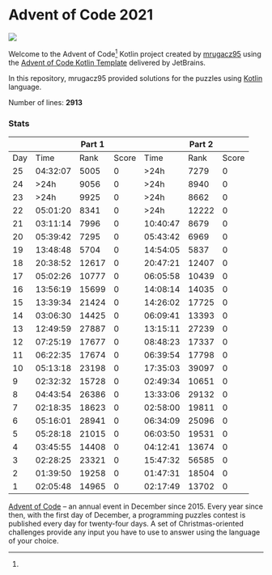# Advent of Code 2021

![](https://img.shields.io/badge/stars%20⭐-50-yellow)

Welcome to the Advent of Code[^aoc] Kotlin project created by [mrugacz95][github] using
the [Advent of Code Kotlin Template][template] delivered by JetBrains.

In this repository, mrugacz95 provided solutions for the puzzles using [Kotlin][kotlin] language.

Number of lines: **2913**

### Stats

|     |            | **Part 1** |        |            | **Part 2** |        |
|-----|------------|--------|--------|------------| -------|--------|
| Day |      Time  |  Rank  | Score  |      Time  |  Rank  | Score  |
|  25 |   04:32:07 |   5005 |      0 |       >24h |   7279 |      0 |
|  24 |       >24h |   9056 |      0 |       >24h |   8940 |      0 |
|  23 |       >24h |   9925 |      0 |       >24h |   8662 |      0 |
|  22 |   05:01:20 |   8341 |      0 |       >24h |  12222 |      0 |
|  21 |   03:11:14 |   7996 |      0 |   10:40:47 |   8679 |      0 |
|  20 |   05:39:42 |   7295 |      0 |   05:43:42 |   6969 |      0 |
|  19 |   13:48:48 |   5704 |      0 |   14:54:05 |   5837 |      0 |
|  18 |   20:38:52 |  12617 |      0 |   20:47:21 |  12407 |      0 |
|  17 |   05:02:26 |  10777 |      0 |   06:05:58 |  10439 |      0 |
|  16 |   13:56:19 |  15699 |      0 |   14:08:14 |  14035 |      0 |
|  15 |   13:39:34 |  21424 |      0 |   14:26:02 |  17725 |      0 |
|  14 |   03:06:30 |  14425 |      0 |   06:09:41 |  13393 |      0 |
|  13 |   12:49:59 |  27887 |      0 |   13:15:11 |  27239 |      0 |
|  12 |   07:25:19 |  17677 |      0 |   08:48:23 |  17337 |      0 |
|  11 |   06:22:35 |  17674 |      0 |   06:39:54 |  17798 |      0 |
|  10 |   05:13:18 |  23198 |      0 |   17:35:03 |  39097 |      0 |
|   9 |   02:32:32 |  15728 |      0 |   02:49:34 |  10651 |      0 |
|   8 |   04:43:54 |  26386 |      0 |   13:33:06 |  29132 |      0 |
|   7 |   02:18:35 |  18623 |      0 |   02:58:00 |  19811 |      0 |
|   6 |   05:16:01 |  28941 |      0 |   06:34:09 |  25096 |      0 |
|   5 |   05:28:18 |  21015 |      0 |   06:03:50 |  19531 |      0 |
|   4 |   03:45:55 |  14408 |      0 |   04:12:41 |  13674 |      0 |
|   3 |   02:28:25 |  23321 |      0 |   15:47:32 |  56585 |      0 |
|   2 |   01:39:50 |  19258 |      0 |   01:47:31 |  18504 |      0 |
|   1 |   02:05:48 |  14965 |      0 |   02:17:49 |  13702 |      0 |

[^aoc]:
[Advent of Code][aoc] – an annual event in December since 2015.
Every year since then, with the first day of December, a programming puzzles contest is published every day for twenty-four days.
A set of Christmas-oriented challenges provide any input you have to use to answer using the language of your choice.

[aoc]: https://adventofcode.com

[docs]: https://kotlinlang.org/docs/home.html

[github]: https://github.com/mrugacz95
[issues]: https://github.com/kotlin-hands-on/advent-of-code-kotlin-template/issues
[kotlin]: https://kotlinlang.org
[slack]: https://surveys.jetbrains.com/s3/kotlin-slack-sign-up
[template]: https://github.com/kotlin-hands-on/advent-of-code-kotlin-template
